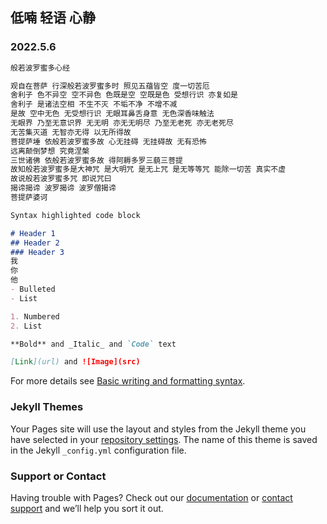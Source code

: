 ## 低喃 轻语 心静


### 2022.5.6 
```markdown
般若波罗蜜多心经

观自在菩萨 行深般若波罗蜜多时 照见五蕴皆空 度一切苦厄
舍利子 色不异空 空不异色 色既是空 空既是色 受想行识 亦复如是
舍利子 是诸法空相 不生不灭 不垢不净 不增不减
是故 空中无色 无受想行识 无眼耳鼻舌身意 无色深香味触法
无眼界 乃至无意识界 无无明 亦无无明尽 乃至无老死 亦无老死尽
无苦集灭道 无智亦无得 以无所得故
菩提萨埵 依般若波罗蜜多故 心无挂碍 无挂碍故 无有恐怖
远离颠倒梦想 究竟涅槃
三世诸佛 依般若波罗蜜多故 得阿耨多罗三藐三菩提
故知般若波罗蜜多是大神咒 是大明咒 是无上咒 是无等等咒 能除一切苦 真实不虚
故说般若波罗蜜多咒 即说咒曰
揭谛揭谛 波罗揭谛 波罗僧揭谛
菩提萨婆诃
```
```markdown
Syntax highlighted code block

# Header 1
## Header 2
### Header 3
我
你
他
- Bulleted
- List

1. Numbered
2. List

**Bold** and _Italic_ and `Code` text

[Link](url) and ![Image](src)
```

For more details see [Basic writing and formatting syntax](https://docs.github.com/en/github/writing-on-github/getting-started-with-writing-and-formatting-on-github/basic-writing-and-formatting-syntax).

### Jekyll Themes

Your Pages site will use the layout and styles from the Jekyll theme you have selected in your [repository settings](https://github.com/imokgood/imokgood.github.io/settings/pages). The name of this theme is saved in the Jekyll `_config.yml` configuration file.

### Support or Contact

Having trouble with Pages? Check out our [documentation](https://docs.github.com/categories/github-pages-basics/) or [contact support](https://support.github.com/contact) and we’ll help you sort it out.
